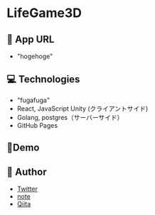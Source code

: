 # LifeGame3D

## :page_with_curl: App URL

- "hogehoge"

## :computer: Technologies

- "fugafuga"
- React, JavaScript Unity (クライアントサイド)
- Golang, postgres（サーバーサイド）
- GitHub Pages

## :movie_camera:Demo

## :eyes: Author

- [Twitter](https://twitter.com/home)
- [note](https://note.com/ishishow00)
- [Qiita](https://qiita.com/ishishow)
